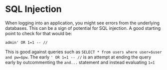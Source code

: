 # SQL Injection

When logging into an application, you might see errors from the underlying databases.
This can be a sign of potential for SQL injection.
A good starting point to check for that would be:

```
admin' OR 1=1 -- //
```

This is good against queries such as `SELECT * from users where user=$user and pw=$pw`.
The early `' OR 1=1 -- //` is an attempt at ending the query early by outcommenting the `and...` statement and instead evaluating `1=1`

